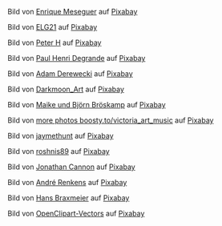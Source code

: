Bild von <a href="https://pixabay.com/de/users/darksouls1-2189876/?utm_source=link-attribution&amp;utm_medium=referral&amp;utm_campaign=image&amp;utm_content=7322755">Enrique Meseguer</a> auf <a href="https://pixabay.com/de/?utm_source=link-attribution&amp;utm_medium=referral&amp;utm_campaign=image&amp;utm_content=7322755">Pixabay</a>

Bild von <a href="https://pixabay.com/de/users/elg21-3764790/?utm_source=link-attribution&amp;utm_medium=referral&amp;utm_campaign=image&amp;utm_content=7318867">ELG21</a> auf <a href="https://pixabay.com/de/?utm_source=link-attribution&amp;utm_medium=referral&amp;utm_campaign=image&amp;utm_content=7318867">Pixabay</a>

Bild von <a href="https://pixabay.com/de/users/tama66-1032521/?utm_source=link-attribution&amp;utm_medium=referral&amp;utm_campaign=image&amp;utm_content=6560623">Peter H</a> auf <a href="https://pixabay.com/de/?utm_source=link-attribution&amp;utm_medium=referral&amp;utm_campaign=image&amp;utm_content=6560623">Pixabay</a>

Bild von <a href="https://pixabay.com/de/users/paul_henri-6735189/?utm_source=link-attribution&amp;utm_medium=referral&amp;utm_campaign=image&amp;utm_content=5328719">Paul Henri Degrande</a> auf <a href="https://pixabay.com/de/?utm_source=link-attribution&amp;utm_medium=referral&amp;utm_campaign=image&amp;utm_content=5328719">Pixabay</a>

Bild von <a href="https://pixabay.com/de/users/derwiki-562673/?utm_source=link-attribution&amp;utm_medium=referral&amp;utm_campaign=image&amp;utm_content=532850">Adam Derewecki</a> auf <a href="https://pixabay.com/de/?utm_source=link-attribution&amp;utm_medium=referral&amp;utm_campaign=image&amp;utm_content=532850">Pixabay</a>

Bild von <a href="https://pixabay.com/de/users/darkmoon_art-1664300/?utm_source=link-attribution&amp;utm_medium=referral&amp;utm_campaign=image&amp;utm_content=3918696">Darkmoon_Art</a> auf <a href="https://pixabay.com/de/?utm_source=link-attribution&amp;utm_medium=referral&amp;utm_campaign=image&amp;utm_content=3918696">Pixabay</a>

Bild von <a href="https://pixabay.com/de/users/broesis-5213623/?utm_source=link-attribution&amp;utm_medium=referral&amp;utm_campaign=image&amp;utm_content=2435978">Maike und Björn Bröskamp</a> auf <a href="https://pixabay.com/de/?utm_source=link-attribution&amp;utm_medium=referral&amp;utm_campaign=image&amp;utm_content=2435978">Pixabay</a>

Bild von <a href="https://pixabay.com/de/users/victoria_art-6314823/?utm_source=link-attribution&amp;utm_medium=referral&amp;utm_campaign=image&amp;utm_content=2974384">more photos boosty.to/victoria_art_music</a> auf <a href="https://pixabay.com/de/?utm_source=link-attribution&amp;utm_medium=referral&amp;utm_campaign=image&amp;utm_content=2974384">Pixabay</a>

Bild von <a href="https://pixabay.com/de/users/jaymethunt-12275/?utm_source=link-attribution&amp;utm_medium=referral&amp;utm_campaign=image&amp;utm_content=321443">jaymethunt</a> auf <a href="https://pixabay.com/de/?utm_source=link-attribution&amp;utm_medium=referral&amp;utm_campaign=image&amp;utm_content=321443">Pixabay</a>

Bild von <a href="https://pixabay.com/de/users/roshnis89-5601615/?utm_source=link-attribution&amp;utm_medium=referral&amp;utm_campaign=image&amp;utm_content=2497838">roshnis89</a> auf <a href="https://pixabay.com/de/?utm_source=link-attribution&amp;utm_medium=referral&amp;utm_campaign=image&amp;utm_content=2497838">Pixabay</a>

Bild von <a href="https://pixabay.com/de/users/jon57-1587760/?utm_source=link-attribution&amp;utm_medium=referral&amp;utm_campaign=image&amp;utm_content=2034672">Jonathan Cannon</a> auf <a href="https://pixabay.com/de/?utm_source=link-attribution&amp;utm_medium=referral&amp;utm_campaign=image&amp;utm_content=2034672">Pixabay</a>

Bild von <a href="https://pixabay.com/de/users/arenkens-1403889/?utm_source=link-attribution&amp;utm_medium=referral&amp;utm_campaign=image&amp;utm_content=945928">André Renkens</a> auf <a href="https://pixabay.com/de/?utm_source=link-attribution&amp;utm_medium=referral&amp;utm_campaign=image&amp;utm_content=945928">Pixabay</a>

Bild von <a href="https://pixabay.com/de/users/hans-2/?utm_source=link-attribution&amp;utm_medium=referral&amp;utm_campaign=image&amp;utm_content=122852">Hans Braxmeier</a> auf <a href="https://pixabay.com/de/?utm_source=link-attribution&amp;utm_medium=referral&amp;utm_campaign=image&amp;utm_content=122852">Pixabay</a>

Bild von <a href="https://pixabay.com/de/users/openclipart-vectors-30363/?utm_source=link-attribution&amp;utm_medium=referral&amp;utm_campaign=image&amp;utm_content=2029971">OpenClipart-Vectors</a> auf <a href="https://pixabay.com/de/?utm_source=link-attribution&amp;utm_medium=referral&amp;utm_campaign=image&amp;utm_content=2029971">Pixabay</a>